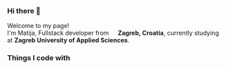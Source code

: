 ### Hi there 👋

<p>Welcome to my page! </br> I'm Matija, Fullstack developer from <img src="https://user-images.githubusercontent.com/99608089/155841298-f6f7b0d9-1f18-422b-bf08-36fe690a11e2.png" width="13"/> <b>Zagreb, Croatia</b>, currently studying at <b>Zagreb University of Applied Sciences</b>. </p>
<h3>Things I code with</h3>
